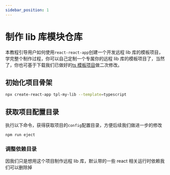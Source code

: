 ```yaml
---
sidebar_position: 1
---
```


# 制作 lib 库模块仓库

本教程引导用户如何使用`react-react-app`创建一个开发远程 lib 库的模板项目，学完整个制作过程，你可以自己定制一个专属你的远程 lib 库的模板项目了，当然了，你也可基于下载我们已做好的[ts 模板项目](https://github.com/hel-eco/hel-tpl-remote-lib)做二次修改。

## 初始化项目骨架

```bash
npx create-react-app tpl-my-lib --template=typescript
```

## 获取项目配置目录

执行以下命令，获得获取项目的`config`配置目录，方便后续我们做进一步的修改

```bash
npm run eject
```

### 调整依赖目录

因我们只是想用这个项目制作远程 lib 库，默认带的一些 react 相关运行时依赖我们可以删除掉
